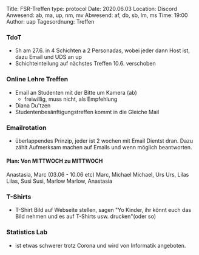 Title: FSR-Treffen
type: protocol
Date: 2020.06.03
Location: Discord
Anwesend: ab, ma, up, nm, mv
Abwesend: af, db, sb, lm, ms 
Time: 19:00
Author: uap
Tagesordnung: Treffen

### TdoT
- 5h am 27.6. in 4 Schichten a 2 Personadas, wobei jeder dann Host ist, dazu Email und UDS an up
- Schichteinteilung auf nächstes Treffen 10.6. verschoben

### Online Lehre Treffen
- Email an Studenten mit der Bitte um Kamera (ab)
    - freiwillig, muss nicht, als Empfehlung
- Diana Du'tzen 
- Studentenbesänftigungstreffen kommt in die Gleiche Mail

### Emailrotation
- überlappendes Prinzip, jeder ist 2 wochen mit Email Dientst dran. Dazu zählt Aufmerksam machen auf Emails und wenn möglich beantworten.  

#### Plan: Von MITTWOCH zu MITTWOCH 

Anastasia, Marc (03.06 - 10.06 etc) 
Marc, Michael
Michael, Urs
Urs, Lilas
Lilas, Susi
Susi, Marlow
Marlow, Anastasia 

### T-Shirts

- T-Shirt Bild auf Webseite stellen, sagen "Yo Kinder, ihr könnt euch das Bild nehmen und es auf T-Shirts usw. drucken"(oder so)

### Statistics Lab 
- ist etwas schwerer trotz Corona und wird von Informatik angeboten. 